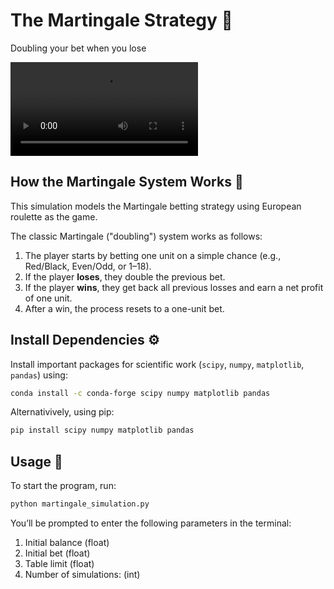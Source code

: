 # The Martingale Strategy 🎰

Doubling your bet when you lose

<video controls src="martingale_simulation.MP4" title="Simulation"></video>

## How the Martingale System Works 📘

This simulation models the Martingale betting strategy using European roulette as the game.

The classic Martingale ("doubling") system works as follows:
1. The player starts by betting one unit on a simple chance (e.g., Red/Black, Even/Odd, or 1–18).
2. If the player **loses**, they double the previous bet.
3. If the player **wins**, they get back all previous losses and earn a net profit of one unit.
4. After a win, the process resets to a one-unit bet.

## Install Dependencies :gear:
Install important packages for scientific work (`scipy`, `numpy`, `matplotlib`, `pandas`) using:

```bash
conda install -c conda-forge scipy numpy matplotlib pandas
```  
Alternativively, using pip:
```bash
pip install scipy numpy matplotlib pandas
```  

## Usage :rocket:

 To start the program, run:
 ```bash
python martingale_simulation.py
```  

You’ll be prompted to enter the following parameters in the terminal:

 1. Initial balance (float)
 2. Initial bet (float)
 3. Table limit (float)
 4. Number of simulations: (int)











